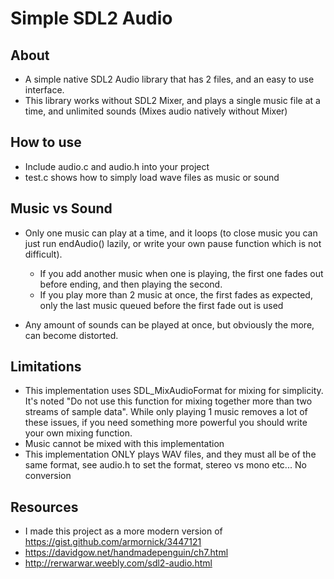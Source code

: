 # Simple SDL2 Audio

## About

* A simple native SDL2 Audio library that has 2 files, and an easy to use interface.
* This library works without SDL2 Mixer, and plays a single music file at a time, and unlimited sounds (Mixes audio natively without Mixer)

## How to use

* Include audio.c and audio.h into your project
* test.c shows how to simply load wave files as music or sound

## Music vs Sound

* Only one music can play at a time, and it loops (to close music you can just run endAudio() lazily, or write your own pause function which is not difficult).
   * If you add another music when one is playing, the first one fades out before ending, and then playing the second.
   * If you play more than 2 music at once, the first fades as expected, only the last music queued before the first fade out is used

* Any amount of sounds can be played at once, but obviously the more, can become distorted.

## Limitations

* This implementation uses SDL_MixAudioFormat for mixing for simplicity. It's noted "Do not use this function for mixing together more than two streams of sample data". While only playing 1 music removes a lot of these issues, if you need something more powerful you should write your own mixing function.
* Music cannot be mixed with this implementation
* This implementation ONLY plays WAV files, and they must all be of the same format, see audio.h to set the format, stereo vs mono etc... No conversion

## Resources

* I made this project as a more modern version of https://gist.github.com/armornick/3447121
* https://davidgow.net/handmadepenguin/ch7.html
* http://rerwarwar.weebly.com/sdl2-audio.html
